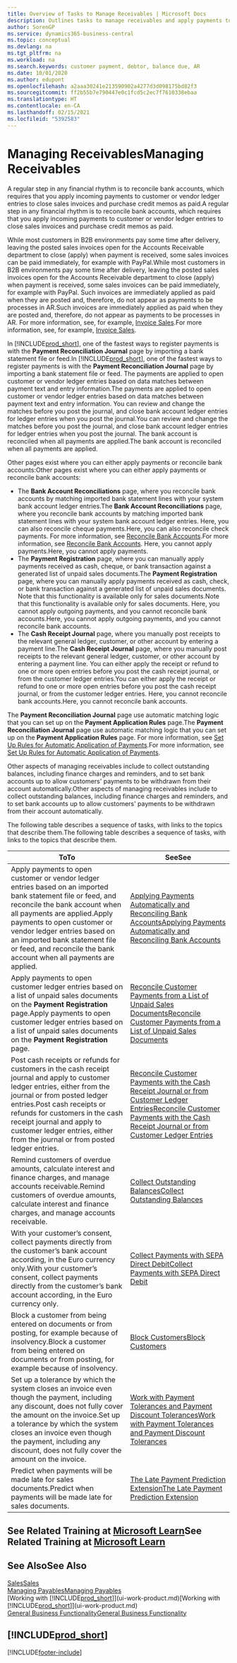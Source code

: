 ```yaml
---
title: Overview of Tasks to Manage Receivables | Microsoft Docs
description: Outlines tasks to manage receivables and apply payments to customer or vendor ledger entries.
author: SorenGP
ms.service: dynamics365-business-central
ms.topic: conceptual
ms.devlang: na
ms.tgt_pltfrm: na
ms.workload: na
ms.search.keywords: customer payment, debtor, balance due, AR
ms.date: 10/01/2020
ms.author: edupont
ms.openlocfilehash: a2aaa30241e213590902a4277d3d098175bd82f3
ms.sourcegitcommit: ff2b55b7e790447e0c1fcd5c2ec7f7610338ebaa
ms.translationtype: HT
ms.contentlocale: en-CA
ms.lasthandoff: 02/15/2021
ms.locfileid: "5392583"
---
```

# <a name="managing-receivables"></a><span data-ttu-id="3170d-103">Managing Receivables</span><span class="sxs-lookup"><span data-stu-id="3170d-103">Managing Receivables</span></span>

<span data-ttu-id="3170d-104">A regular step in any financial rhythm is to reconcile bank accounts, which requires that you apply incoming payments to customer or vendor ledger entries to close sales invoices and purchase credit memos as paid.</span><span class="sxs-lookup"><span data-stu-id="3170d-104">A regular step in any financial rhythm is to reconcile bank accounts, which requires that you apply incoming payments to customer or vendor ledger entries to close sales invoices and purchase credit memos as paid.</span></span>

<span data-ttu-id="3170d-105">While most customers in B2B environments pay some time after delivery, leaving the posted sales invoices open for the Accounts Receivable department to close (apply) when payment is received, some sales invoices can be paid immediately, for example with PayPal.</span><span class="sxs-lookup"><span data-stu-id="3170d-105">While most customers in B2B environments pay some time after delivery, leaving the posted sales invoices open for the Accounts Receivable department to close (apply) when payment is received, some sales invoices can be paid immediately, for example with PayPal.</span></span> <span data-ttu-id="3170d-106">Such invoices are immediately applied as paid when they are posted and, therefore, do not appear as payments to be processes in AR.</span><span class="sxs-lookup"><span data-stu-id="3170d-106">Such invoices are immediately applied as paid when they are posted and, therefore, do not appear as payments to be processes in AR.</span></span> <span data-ttu-id="3170d-107">For more information, see, for example, [Invoice Sales](sales-how-invoice-sales.md).</span><span class="sxs-lookup"><span data-stu-id="3170d-107">For more information, see, for example, [Invoice Sales](sales-how-invoice-sales.md).</span></span>  

<span data-ttu-id="3170d-108">In [!INCLUDE[prod_short](includes/prod_short.md)], one of the fastest ways to register payments is with the **Payment Reconciliation Journal** page by importing a bank statement file or feed.</span><span class="sxs-lookup"><span data-stu-id="3170d-108">In [!INCLUDE[prod_short](includes/prod_short.md)], one of the fastest ways to register payments is with the **Payment Reconciliation Journal** page by importing a bank statement file or feed.</span></span> <span data-ttu-id="3170d-109">The payments are applied to open customer or vendor ledger entries based on data matches between payment text and entry information.</span><span class="sxs-lookup"><span data-stu-id="3170d-109">The payments are applied to open customer or vendor ledger entries based on data matches between payment text and entry information.</span></span> <span data-ttu-id="3170d-110">You can review and change the matches before you post the journal, and close bank account ledger entries for ledger entries when you post the journal.</span><span class="sxs-lookup"><span data-stu-id="3170d-110">You can review and change the matches before you post the journal, and close bank account ledger entries for ledger entries when you post the journal.</span></span> <span data-ttu-id="3170d-111">The bank account is reconciled when all payments are applied.</span><span class="sxs-lookup"><span data-stu-id="3170d-111">The bank account is reconciled when all payments are applied.</span></span>

<span data-ttu-id="3170d-112">Other pages exist where you can either apply payments or reconcile bank accounts:</span><span class="sxs-lookup"><span data-stu-id="3170d-112">Other pages exist where you can either apply payments or reconcile bank accounts:</span></span>

* <span data-ttu-id="3170d-113">The **Bank Account Reconciliations** page, where you reconcile bank accounts by matching imported bank statement lines with your system bank account ledger entries.</span><span class="sxs-lookup"><span data-stu-id="3170d-113">The **Bank Account Reconciliations** page, where you reconcile bank accounts by matching imported bank statement lines with your system bank account ledger entries.</span></span> <span data-ttu-id="3170d-114">Here, you can also reconcile cheque payments.</span><span class="sxs-lookup"><span data-stu-id="3170d-114">Here, you can also reconcile check payments.</span></span> <span data-ttu-id="3170d-115">For more information, see [Reconcile Bank Accounts](bank-how-reconcile-bank-accounts-separately.md).</span><span class="sxs-lookup"><span data-stu-id="3170d-115">For more information, see [Reconcile Bank Accounts](bank-how-reconcile-bank-accounts-separately.md).</span></span> <span data-ttu-id="3170d-116">Here, you cannot apply payments.</span><span class="sxs-lookup"><span data-stu-id="3170d-116">Here, you cannot apply payments.</span></span>
* <span data-ttu-id="3170d-117">The **Payment Registration** page, where you can manually apply payments received as cash, cheque, or bank transaction against a generated list of unpaid sales documents.</span><span class="sxs-lookup"><span data-stu-id="3170d-117">The **Payment Registration** page, where you can manually apply payments received as cash, check, or bank transaction against a generated list of unpaid sales documents.</span></span> <span data-ttu-id="3170d-118">Note that this functionality is available only for sales documents.</span><span class="sxs-lookup"><span data-stu-id="3170d-118">Note that this functionality is available only for sales documents.</span></span> <span data-ttu-id="3170d-119">Here, you cannot apply outgoing payments, and you cannot reconcile bank accounts.</span><span class="sxs-lookup"><span data-stu-id="3170d-119">Here, you cannot apply outgoing payments, and you cannot reconcile bank accounts.</span></span>
* <span data-ttu-id="3170d-120">The **Cash Receipt Journal** page, where you manually post receipts to the relevant general ledger, customer, or other account by entering a payment line.</span><span class="sxs-lookup"><span data-stu-id="3170d-120">The **Cash Receipt Journal** page, where you manually post receipts to the relevant general ledger, customer, or other account by entering a payment line.</span></span> <span data-ttu-id="3170d-121">You can either apply the receipt or refund to one or more open entries before you post the cash receipt journal, or from the customer ledger entries.</span><span class="sxs-lookup"><span data-stu-id="3170d-121">You can either apply the receipt or refund to one or more open entries before you post the cash receipt journal, or from the customer ledger entries.</span></span> <span data-ttu-id="3170d-122">Here, you cannot reconcile bank accounts.</span><span class="sxs-lookup"><span data-stu-id="3170d-122">Here, you cannot reconcile bank accounts.</span></span>

<span data-ttu-id="3170d-123">The **Payment Reconciliation Journal** page use automatic matching logic that you can set up on the **Payment Application Rules** page.</span><span class="sxs-lookup"><span data-stu-id="3170d-123">The **Payment Reconciliation Journal** page use automatic matching logic that you can set up on the **Payment Application Rules** page.</span></span> <span data-ttu-id="3170d-124">For more information, see [Set Up Rules for Automatic Application of Payments](receivables-how-set-up-payment-application-rules.md).</span><span class="sxs-lookup"><span data-stu-id="3170d-124">For more information, see [Set Up Rules for Automatic Application of Payments](receivables-how-set-up-payment-application-rules.md).</span></span>  

<span data-ttu-id="3170d-125">Other aspects of managing receivables include to collect outstanding balances, including finance charges and reminders, and to set bank accounts up to allow customers' payments to be withdrawn from their account automatically.</span><span class="sxs-lookup"><span data-stu-id="3170d-125">Other aspects of managing receivables include to collect outstanding balances, including finance charges and reminders, and to set bank accounts up to allow customers' payments to be withdrawn from their account automatically.</span></span>

<span data-ttu-id="3170d-126">The following table describes a sequence of tasks, with links to the topics that describe them.</span><span class="sxs-lookup"><span data-stu-id="3170d-126">The following table describes a sequence of tasks, with links to the topics that describe them.</span></span>  

| <span data-ttu-id="3170d-127">To</span><span class="sxs-lookup"><span data-stu-id="3170d-127">To</span></span> | <span data-ttu-id="3170d-128">See</span><span class="sxs-lookup"><span data-stu-id="3170d-128">See</span></span> |
| --- | --- |
| <span data-ttu-id="3170d-129">Apply payments to open customer or vendor ledger entries based on an imported bank statement file or feed, and reconcile the bank account when all payments are applied.</span><span class="sxs-lookup"><span data-stu-id="3170d-129">Apply payments to open customer or vendor ledger entries based on an imported bank statement file or feed, and reconcile the bank account when all payments are applied.</span></span> |[<span data-ttu-id="3170d-130">Applying Payments Automatically and Reconciling Bank Accounts</span><span class="sxs-lookup"><span data-stu-id="3170d-130">Applying Payments Automatically and Reconciling Bank Accounts</span></span>](receivables-apply-payments-auto-reconcile-bank-accounts.md) |
| <span data-ttu-id="3170d-131">Apply payments to open customer ledger entries based on a list of unpaid sales documents on the **Payment Registration** page.</span><span class="sxs-lookup"><span data-stu-id="3170d-131">Apply payments to open customer ledger entries based on a list of unpaid sales documents on the **Payment Registration** page.</span></span> |[<span data-ttu-id="3170d-132">Reconcile Customer Payments from a List of Unpaid Sales Documents</span><span class="sxs-lookup"><span data-stu-id="3170d-132">Reconcile Customer Payments from a List of Unpaid Sales Documents</span></span>](receivables-how-reconcile-customer-payments-list-unpaid-sales-documents.md) |
| <span data-ttu-id="3170d-133">Post cash receipts or refunds for customers in the cash receipt journal and apply to customer ledger entries, either from the journal or from posted ledger entries.</span><span class="sxs-lookup"><span data-stu-id="3170d-133">Post cash receipts or refunds for customers in the cash receipt journal and apply to customer ledger entries, either from the journal or from posted ledger entries.</span></span> |[<span data-ttu-id="3170d-134">Reconcile Customer Payments with the Cash Receipt Journal or from Customer Ledger Entries</span><span class="sxs-lookup"><span data-stu-id="3170d-134">Reconcile Customer Payments with the Cash Receipt Journal or from Customer Ledger Entries</span></span>](receivables-how-apply-sales-transactions-manually.md) |
| <span data-ttu-id="3170d-135">Remind customers of overdue amounts, calculate interest and finance charges, and manage accounts receivable.</span><span class="sxs-lookup"><span data-stu-id="3170d-135">Remind customers of overdue amounts, calculate interest and finance charges, and manage accounts receivable.</span></span> |[<span data-ttu-id="3170d-136">Collect Outstanding Balances</span><span class="sxs-lookup"><span data-stu-id="3170d-136">Collect Outstanding Balances</span></span>](receivables-collect-outstanding-balances.md) |
|<span data-ttu-id="3170d-137">With your customer’s consent, collect payments directly from the customer’s bank account according, in the Euro currency only.</span><span class="sxs-lookup"><span data-stu-id="3170d-137">With your customer’s consent, collect payments directly from the customer’s bank account according, in the Euro currency only.</span></span>|[<span data-ttu-id="3170d-138">Collect Payments with SEPA Direct Debit</span><span class="sxs-lookup"><span data-stu-id="3170d-138">Collect Payments with SEPA Direct Debit</span></span>](finance-collect-payments-with-sepa-direct-debit.md)|
|<span data-ttu-id="3170d-139">Block a customer from being entered on documents or from posting, for example because of insolvency.</span><span class="sxs-lookup"><span data-stu-id="3170d-139">Block a customer from being entered on documents or from posting, for example because of insolvency.</span></span>|[<span data-ttu-id="3170d-140">Block Customers</span><span class="sxs-lookup"><span data-stu-id="3170d-140">Block Customers</span></span>](receivables-how-block-customers.md)|
|<span data-ttu-id="3170d-141">Set up a tolerance by which the system closes an invoice even though the payment, including any discount, does not fully cover the amount on the invoice.</span><span class="sxs-lookup"><span data-stu-id="3170d-141">Set up a tolerance by which the system closes an invoice even though the payment, including any discount, does not fully cover the amount on the invoice.</span></span>|[<span data-ttu-id="3170d-142">Work with Payment Tolerances and Payment Discount Tolerances</span><span class="sxs-lookup"><span data-stu-id="3170d-142">Work with Payment Tolerances and Payment Discount Tolerances</span></span>](finance-payment-tolerance-and-payment-discount-tolerance.md)|
| <span data-ttu-id="3170d-143">Predict when payments will be made late for sales documents.</span><span class="sxs-lookup"><span data-stu-id="3170d-143">Predict when payments will be made late for sales documents.</span></span> | [<span data-ttu-id="3170d-144">The Late Payment Prediction Extension</span><span class="sxs-lookup"><span data-stu-id="3170d-144">The Late Payment Prediction Extension</span></span>](ui-extensions-late-payment-prediction.md) |

## <a name="see-related-training-at-microsoft-learn"></a><span data-ttu-id="3170d-145">See Related Training at [Microsoft Learn](/learn/paths/process-customer-vendor-payments-dynamics-365-business-central/)</span><span class="sxs-lookup"><span data-stu-id="3170d-145">See Related Training at [Microsoft Learn](/learn/paths/process-customer-vendor-payments-dynamics-365-business-central/)</span></span>

## <a name="see-also"></a><span data-ttu-id="3170d-146">See Also</span><span class="sxs-lookup"><span data-stu-id="3170d-146">See Also</span></span>
[<span data-ttu-id="3170d-147">Sales</span><span class="sxs-lookup"><span data-stu-id="3170d-147">Sales</span></span>](sales-manage-sales.md)  
[<span data-ttu-id="3170d-148">Managing Payables</span><span class="sxs-lookup"><span data-stu-id="3170d-148">Managing Payables</span></span>](payables-manage-payables.md)  
<span data-ttu-id="3170d-149">[Working with [!INCLUDE[prod_short](includes/prod_short.md)]](ui-work-product.md)</span><span class="sxs-lookup"><span data-stu-id="3170d-149">[Working with [!INCLUDE[prod_short](includes/prod_short.md)]](ui-work-product.md)</span></span>  
[<span data-ttu-id="3170d-150">General Business Functionality</span><span class="sxs-lookup"><span data-stu-id="3170d-150">General Business Functionality</span></span>](ui-across-business-areas.md)

## [!INCLUDE[prod_short](includes/free_trial_md.md)]  


[!INCLUDE[footer-include](includes/footer-banner.md)]